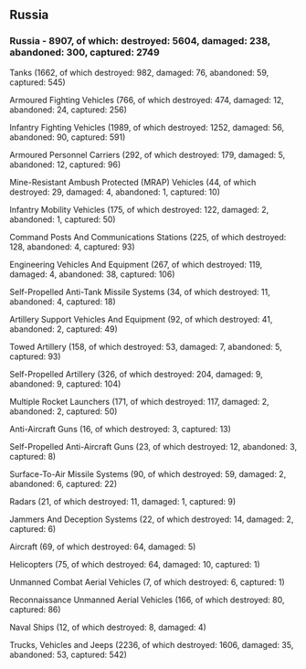 
 
 ## Russia
 
 ### Russia - 8907, of which: destroyed: 5604, damaged: 238, abandoned: 300, captured: 2749

 

 

 Tanks (1662, of which destroyed: 982, damaged: 76, abandoned: 59, captured: 545)

 Armoured Fighting Vehicles (766, of which destroyed: 474, damaged: 12, abandoned: 24, captured: 256)

 Infantry Fighting Vehicles (1989, of which destroyed: 1252, damaged: 56, abandoned: 90, captured: 591)

 Armoured Personnel Carriers (292, of which destroyed: 179, damaged: 5, abandoned: 12, captured: 96)

 Mine-Resistant Ambush Protected (MRAP) Vehicles (44, of which destroyed: 29, damaged: 4, abandoned: 1, captured: 10)

 Infantry Mobility Vehicles (175, of which destroyed: 122, damaged: 2, abandoned: 1, captured: 50)

 Command Posts And Communications Stations (225, of which destroyed: 128, abandoned: 4, captured: 93)

 Engineering Vehicles And Equipment (267, of which destroyed: 119, damaged: 4, abandoned: 38, captured: 106)

 Self-Propelled Anti-Tank Missile Systems (34, of which destroyed: 11, abandoned: 4, captured: 18)

 Artillery Support Vehicles And Equipment (92, of which destroyed: 41, abandoned: 2, captured: 49)

 Towed Artillery (158, of which destroyed: 53, damaged: 7, abandoned: 5, captured: 93)

 Self-Propelled Artillery (326, of which destroyed: 204, damaged: 9, abandoned: 9, captured: 104)

 Multiple Rocket Launchers (171, of which destroyed: 117, damaged: 2, abandoned: 2, captured: 50)

 Anti-Aircraft Guns (16, of which destroyed: 3, captured: 13)

 Self-Propelled Anti-Aircraft Guns (23, of which destroyed: 12, abandoned: 3, captured: 8)

 Surface-To-Air Missile Systems (90, of which destroyed: 59, damaged: 2, abandoned: 6, captured: 22)

 Radars (21, of which destroyed: 11, damaged: 1, captured: 9)

 Jammers And Deception Systems (22, of which destroyed: 14, damaged: 2, captured: 6)

 Aircraft (69, of which destroyed: 64, damaged: 5)

 Helicopters (75, of which destroyed: 64, damaged: 10, captured: 1)

 Unmanned Combat Aerial Vehicles (7, of which destroyed: 6, captured: 1)

 Reconnaissance Unmanned Aerial Vehicles (166, of which destroyed: 80, captured: 86)

 Naval Ships (12, of which destroyed: 8, damaged: 4)

 Trucks, Vehicles and Jeeps (2236, of which destroyed: 1606, damaged: 35, abandoned: 53, captured: 542)

